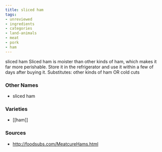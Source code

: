 ```yaml
---
title: sliced ham
tags:
- unreviewed
- ingredients
- categories
- land-animals
- meat
- pork
- ham
---
```

sliced ham Sliced ham is moister than other kinds of ham, which makes it far more perishable. Store it in the refrigerator and use it within a few of days after buying it. Substitutes: other kinds of ham OR cold cuts

### Other Names

* sliced ham

### Varieties

* [[ham]]

### Sources
* http://foodsubs.com/MeatcureHams.html
